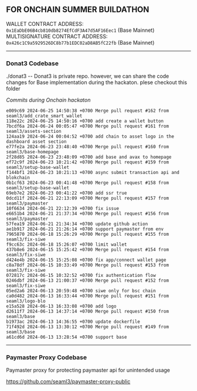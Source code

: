 ## FOR ONCHAIN SUMMER BUILDATHON

WALLET CONTRACT ADDRESS: `0x1EaDbE06B4cb810db8274EfCdF3A47d5AF16Eec1` (Base Mainnet)
MULTISIGNATURE CONTRACT ADDRESS: `0x426c1C9a5929526DC8b77b1EDC02aD8AB5fC22fb` (Base Mainnet)

---
### Donat3 Codebase
./donat3 -- Donat3 is private repo. however, we can share the code changes for Base implementation during the hackaton. plese checkout this folder 

*Commits during Onchain hackaton*
```
e009c69 2024-06-25 14:50:38 +0700 Merge pull request #162 from seaml3/add_crate_smart_wallet
118e22c 2024-06-25 14:50:16 +0700 add create a wallet button
7bcdf6a 2024-06-24 00:05:47 +0700 Merge pull request #161 from seaml3/assets-section
124aa19 2024-06-24 00:04:52 +0700 add chain to asset logo in the dashboard asset section
e77fe2a 2024-06-23 23:48:40 +0700 Merge pull request #160 from seaml3/base-homepage
2f28d85 2024-06-23 23:48:09 +0700 add base and avax to homepage
ef72c9f 2024-06-23 10:21:42 +0700 Merge pull request #159 from seaml3/setup-base-wallet
f144bf1 2024-06-23 10:21:13 +0700 async submit transaction api and blokchain
0b1cf63 2024-06-23 00:41:48 +0700 Merge pull request #158 from seaml3/setup-base-wallet
69eb7e2 2024-06-23 00:41:22 +0700 add ssr true
0dcd11f 2024-06-21 22:13:09 +0700 Merge pull request #157 from seaml3/paymaster
10f6634 2024-06-21 22:12:39 +0700 fix issue
e6651b4 2024-06-21 21:37:34 +0700 Merge pull request #156 from seaml3/paymaster
57fea19 2024-06-21 21:34:34 +0700 update github action
ae1b917 2024-06-21 21:26:14 +0700 support paymaster from env
7965870 2024-06-18 15:26:29 +0700 Merge pull request #155 from seaml3/fix-siwe
f9cc63c 2024-06-18 15:26:07 +0700 limit wallet
437b8e6 2024-06-15 15:25:42 +0700 Merge pull request #154 from seaml3/fix-siwe
d424e4b 2024-06-15 15:25:08 +0700 fix app/connect wallet page
c8a78df 2024-06-15 10:33:49 +0700 Merge pull request #153 from seaml3/fix-siwe
072817c 2024-06-15 10:32:52 +0700 fix authentication flow
0246dbf 2024-06-13 21:00:37 +0700 Merge pull request #152 from seaml3/fix-siwe
05ed2a6 2024-06-13 20:59:48 +0700 siwe only for bsc chain
ca0d482 2024-06-13 16:33:44 +0700 Merge pull request #151 from seaml3/logo-blo
e15a528 2024-06-13 16:33:08 +0700 add logo
d2611f7 2024-06-13 14:37:14 +0700 Merge pull request #150 from seaml3/base
b1973ac 2024-06-13 14:36:55 +0700 update dockerfile
71f492d 2024-06-13 13:30:12 +0700 Merge pull request #149 from seaml3/base
a61cd6d 2024-06-13 13:28:54 +0700 support base
```
---
### Paymaster Proxy Codebase
Paymaster proxy for protecting paymaster api for unintended usage

https://github.com/seaml3/paymaster-proxy-public
